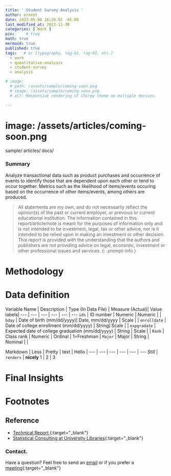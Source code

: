 ```yaml
---
title: ' Student Survey Analysis '
author: ernest
date: 2023-05-08 16:20:02 -05:00
last_modified_at: 2023-11-30
categories: [ Work ]
pin:     # true
math: true
mermaid: true
published: true
tags:   # or [typography, tag-01, tag-02, etc.]
  - work
  - quantitative-analysis
  - student-survey
  - analysis

# image: 
  # path: /assets/sample/coming-soon.png
  # image: /assets/sample/coming-soon.png
  # alt: Responsive rendering of Chirpy theme on multiple devices.

---
```




# image: /assets/articles/coming-soon.png

sample/
articles/
docs/



### Summary

Analyze transactional data such as product purchases and occurrence of events to identify those that are
dependent upon each other or tend to occur together. Metrics such as the likelihood of items/events occuring
based on the occurrence of other items/events, among others are produced.





> All statements are my own, and do not necessarily reflect the opinion(s) of the past or current employer, or previous or current educational institution. The information contained in this report/article/note is meant for the purposes of information only and is not intended to be investment, legal, tax or other advice, nor is it intended to be relied upon in making an investment or other decision. This report is provided with the understanding that the authors and publishers are not providing advice on legal, economic, investment or other professional issues and services.
{: .prompt-info }



# Methodology









# Data definition

<!-- 

| Variable Name | Description | Type (In Data File)| Measure (Actual)| Value labels | 
| ------------- |:--------:| :------: | :-----: | -----:|
| ids | ID number | Numeric | Numeric | d |
| bday | Date of birth (mm/dd/yyyy) | Date, mm/dd/yyyy | Scale |  |
| enrolldate | Date of college enrollment (mm/dd/yyyy) | String | Scale |  |
| expgradate | Expected date of college graduation (mm/dd/yyyy) | String | Scale |  |
| Rank | Class rank | Numeric | Ordinal | 1=Freshman
2=Sophomore
3=Junior
4=Senior |
| Major | Major | String | Nominal |  |
| Gender | Gender | Numeric | Nominal | 0=Male
1=Female |
| Athlete | Is student an athlete? | Numeric | Nominal | 0 = Non-athlete
1 = Athlete |
| Height | Height (inches) | Numeric | Scale |  |
| Weight | Weight (pounds) | Numeric | Scale |  |
| Smoking | Does student smoke? | Numeric | Nominal | 0 = Nonsmoker
1 = Past smoker
2 = Current smoker |
| Sprint | 35-meter sprint time (seconds) | Numeric | Scale |  |
| MileMinDur | Mile run time (hh:mm:ss) | Datetime | Scale |  |
| English | Score on English placement test (out of 100 points) | Numeric | Scale |  |
| Reading | Score on Reading placement test (out of 100 points) | Numeric | Scale |  |
| Math | Score on Math placement test (out of 100 points) | Numeric | Scale |  |
| Writing | Score on Writing placement test (out of 100 points) | Numeric | Scale |  |
| State | Is student in-state or out-of-state resident? | String | Nominal |  |
| LiveOnCampus | Does student live on campus? | Numeric | Nominal | 0 = Off-campus
1 = On-campus |
| HowCommute | How does student commute to campus? | Numeric| Nominal | 1 = Walk
2 = Bike
3 = Car
4 = Public transit
5 = Other |
| CommuteTime | How long does it take you to commute to campus? (minutes) | Numeric | Scale |  |
| SleepTime | About how many hours of sleep do you get per night? | Numeric | textScale |  |
| StudyTime | About how many hours per week do you study? | Numeric | Scale | n/a |


-->




Variable Name | Description | Type (In Data File) | Measure (Actual)| Value labels| 
--- | --- | --- | --- | --- | ---
`ids` | ID number | Numeric | Numeric |  | 
`bday` | Date of birth (mm/dd/yyyy)| Date, mm/dd/yyyy | Scale |  | 
`enrolldate` | Date of college enrollment (mm/dd/yyyy) | String| Scale |  | 
`expgradate` | Expected date of college graduation (mm/dd/yyyy) | String | Scale |  |
`Rank` | Class rank | Numeric | Ordinal | 1=Freshman |
`Major` | Major | String | Nominal |  |








Markdown | Less | Pretty | text | Hello | 
--- | --- | --- | --- | --- | ---
*Still* | `renders` | **nicely**
1 | 2 | 3




# Final Insights












# Footnotes







## Reference

  - [ Technical Report ](/assets/docs/paper1.pdf){:target="_blank"}
  - [Statistical Consulting at University Libraries]( www.library.kent.edu/statconsulting ){:target="_blank"}







### Contact. 

Have a question? Feel free to send an [email](mailto:s.ernest@gmx.us) or if you prefer a [meeting]( https://calendly.com/s-earnest/30min ){:target="_blank"}




